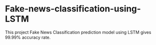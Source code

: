 # Fake-news-classification-using-LSTM
This project Fake News Classification prediction model using LSTM gives 99.99% accuracy rate. 
